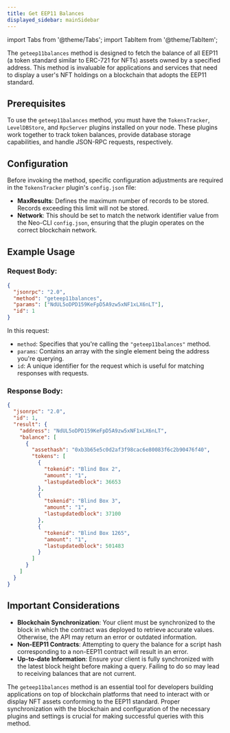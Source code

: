 ```yaml
---
title: Get EEP11 Balances
displayed_sidebar: mainSidebar
---
```


import Tabs from '@theme/Tabs';
import TabItem from '@theme/TabItem';







The `geteep11balances` method is designed to fetch the balance of all EEP11 (a token standard similar to ERC-721 for NFTs) assets owned by a specified address. This method is invaluable for applications and services that need to display a user's NFT holdings on a blockchain that adopts the EEP11 standard.

## Prerequisites

To use the `geteep11balances` method, you must have the `TokensTracker`, `LevelDBStore`, and `RpcServer` plugins installed on your node. These plugins work together to track token balances, provide database storage capabilities, and handle JSON-RPC requests, respectively.

## Configuration

Before invoking the method, specific configuration adjustments are required in the `TokensTracker` plugin's `config.json` file:

- **MaxResults**: Defines the maximum number of records to be stored. Records exceeding this limit will not be stored.
- **Network**: This should be set to match the network identifier value from the Neo-CLI `config.json`, ensuring that the plugin operates on the correct blockchain network.

## Example Usage

### Request Body:

```json
{
  "jsonrpc": "2.0",
  "method": "geteep11balances",
  "params": ["NdUL5oDPD159KeFpD5A9zw5xNF1xLX6nLT"],
  "id": 1
}
```

In this request:
- `method`: Specifies that you're calling the `"geteep11balances"` method.
- `params`: Contains an array with the single element being the address you're querying.
- `id`: A unique identifier for the request which is useful for matching responses with requests.

### Response Body:

```json
{
  "jsonrpc": "2.0",
  "id": 1,
  "result": {
    "address": "NdUL5oDPD159KeFpD5A9zw5xNF1xLX6nLT",
    "balance": [
      {
        "assethash": "0xb3b65e5c0d2af3f98cac6e80083f6c2b90476f40",
        "tokens": [
          {
            "tokenid": "Blind Box 2",
            "amount": "1",
            "lastupdatedblock": 36653
          },
          {
            "tokenid": "Blind Box 3",
            "amount": "1",
            "lastupdatedblock": 37100
          },
          {
            "tokenid": "Blind Box 1265",
            "amount": "1",
            "lastupdatedblock": 501483
          }
        ]
      }
    ]
  }
}
```

## Important Considerations

- **Blockchain Synchronization**: Your client must be synchronized to the block in which the contract was deployed to retrieve accurate values. Otherwise, the API may return an error or outdated information.
- **Non-EEP11 Contracts**: Attempting to query the balance for a script hash corresponding to a non-EEP11 contract will result in an error.
- **Up-to-date Information**: Ensure your client is fully synchronized with the latest block height before making a query. Failing to do so may lead to receiving balances that are not current.

The `geteep11balances` method is an essential tool for developers building applications on top of blockchain platforms that need to interact with or display NFT assets conforming to the EEP11 standard. Proper synchronization with the blockchain and configuration of the necessary plugins and settings is crucial for making successful queries with this method.









<br/>